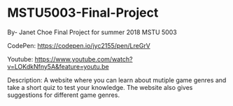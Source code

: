 # MSTU5003-Final-Project
By- Janet Choe
Final Project for summer 2018 MSTU 5003

CodePen: https://codepen.io/jyc2155/pen/LreGrV

Youtube: https://www.youtube.com/watch?v=LOKdkNfny5A&feature=youtu.be

Description: A website where you can learn about mutiple game genres and take a short quiz to test your knowledge. The website also gives suggestions for different game genres. 
